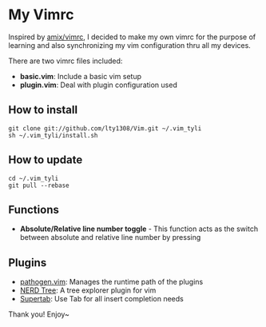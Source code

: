 # My Vimrc

Inspired by [amix/vimrc](https://github.com/amix/vimrc/blob/master/), I decided to make my own vimrc for the purpose of learning and also synchronizing my vim configuration thru all my devices.

There are two vimrc files included:

* **basic.vim**: Include a basic vim setup   
* **plugin.vim**: Deal with plugin configuration used

## How to install

    git clone git://github.com/lty1308/Vim.git ~/.vim_tyli
    sh ~/.vim_tyli/install.sh

## How to update

    cd ~/.vim_tyli
    git pull --rebase

## Functions

* **Absolute/Relative line number toggle** - This function acts as the switch between absolute and relative line number by pressing <C-n>

## Plugins

* [pathogen.vim](https://github.com/tpope/vim-pathogen): Manages the runtime path of the plugins
* [NERD Tree](https://github.com/scrooloose/nerdtree): A tree explorer plugin for vim
* [Supertab](https://github.com/ervandew/supertab): Use Tab for all insert completion needs

Thank you! Enjoy~ 
